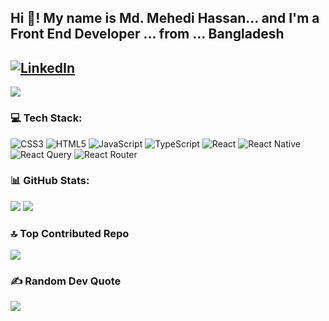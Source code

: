 ## Hi 👋! My name is Md. Mehedi Hassan... and I'm a Front End Developer ... from ... Bangladesh

[![LinkedIn](https://img.shields.io/badge/LinkedIn-%230077B5.svg?logo=linkedin&logoColor=white)](https://linkedin.com/in/mdmehedihassandev) 
---
[![](https://visitcount.itsvg.in/api?id=mehedihassandev&icon=0&color=0)](https://visitcount.itsvg.in)

### 💻 Tech Stack:
![CSS3](https://img.shields.io/badge/css3-%231572B6.svg?style=for-the-badge&logo=css3&logoColor=white) ![HTML5](https://img.shields.io/badge/html5-%23E34F26.svg?style=for-the-badge&logo=html5&logoColor=white) ![JavaScript](https://img.shields.io/badge/javascript-%23323330.svg?style=for-the-badge&logo=javascript&logoColor=%23F7DF1E) ![TypeScript](https://img.shields.io/badge/typescript-%23007ACC.svg?style=for-the-badge&logo=typescript&logoColor=white) ![React](https://img.shields.io/badge/react-%2320232a.svg?style=for-the-badge&logo=react&logoColor=%2361DAFB) ![React Native](https://img.shields.io/badge/react_native-%2320232a.svg?style=for-the-badge&logo=react&logoColor=%2361DAFB) ![React Query](https://img.shields.io/badge/-React%20Query-FF4154?style=for-the-badge&logo=react%20query&logoColor=white) ![React Router](https://img.shields.io/badge/React_Router-CA4245?style=for-the-badge&logo=react-router&logoColor=white)

### 📊 GitHub Stats:
![](https://github-readme-stats.vercel.app/api?username=mehedihassandev&theme=dark&hide_border=true&include_all_commits=false&count_private=true)
![](https://github-readme-streak-stats.herokuapp.com/?user=mehedihassandev&theme=dark&hide_border=true)


### 🔝 Top Contributed Repo
![](https://github-contributor-stats.vercel.app/api?username=mehedihassandev&limit=5&theme=dark&combine_all_yearly_contributions=true)


### ✍️ Random Dev Quote
![](https://quotes-github-readme.vercel.app/api?type=horizontal&theme=radical)




<!-- Proudly created with GPRM ( https://gprm.itsvg.in ) -->
